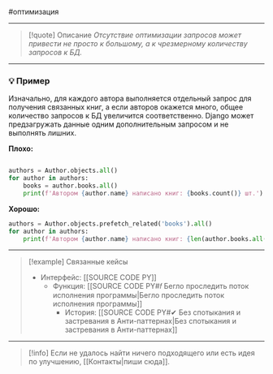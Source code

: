 #оптимизация
***

> [!quote] Описание
>_Отсутствие оптимизации запросов может привести не просто к большому, а к чрезмерному количеству запросов к БД._

***
### 💡 Пример
Изначально, для каждого автора выполняется отдельный запрос для получения связанных книг, а если авторов окажется много, общее количество запросов к БД увеличится соответственно. Django может предзагружать данные одним дополнительным запросом и не выполнять лишних.

**Плохо:**
```python

authors = Author.objects.all()
for author in authors:
	books = author.books.all()
	print(f'Автором {author.name} написано книг: {books.count()} шт.')
```

**Хорошо:**
```python
authors = Author.objects.prefetch_related('books').all()
for author in authors:
	print(f'Автором {author.name} написано книг: {len(author.books.all())} шт.')
```

***

> [!example] Связанные кейсы
>- Интерфейс: [[SOURCE CODE PY]]
>	- Функция: [[SOURCE CODE PY#𝑓 Бегло проследить поток исполнения программы|Бегло проследить поток исполнения программы]]
>		- История: [[SOURCE CODE PY#✔ Без спотыкания и застревания в Анти-паттернах|Без спотыкания и застревания в Анти-паттернах]]

***

> [!info]
> Если не удалось найти ничего подходящего или есть идея по улучшению, [[Контакты|пиши сюда]].
